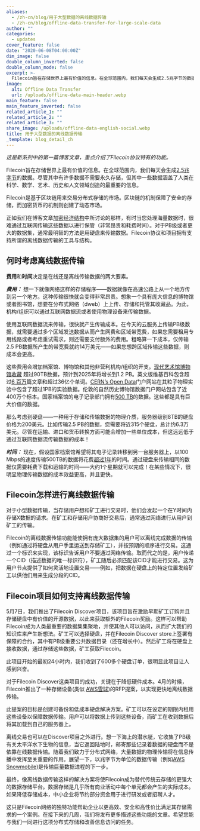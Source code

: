 ```yaml
---
aliases:
  - /zh-cn/blog/用于大型数据的离线数据传输
  - /zh-cn/blog/offline-data-transfer-for-large-scale-data
author: ""
categories:
  - updates
cover_feature: false
date: "2020-06-08T04:00:00Z"
dim_image: false
double_column_inverted: false
double_column_mode: false
excerpt: >-
  Filecoin旨在存储世界上最有价值的信息。在全球范围内，我们每天会生成2.5兆字节的数据。尽管其中有许多数据不需要永久存储，但其中一些数据涵盖了人类在科学、数学、艺术、历史和人文领域创造的最重要的信息。
image:
  alt: Offline Data Transfer
  url: /uploads/offline-data-main-header.webp
main_feature: false
main_feature_inverted: false
related_article_1: ""
related_article_2: ""
related_article_3: ""
share_image: /uploads/offline-data-english-social.webp
title: 用于大型数据的离线数据传输
_template: blog_detail_ch
---
```


_这是新系列中的第一篇博客文章，重点介绍了Filecoin协议特有的功能。_

Filecoin旨在存储世界上最有价值的信息。在全球范围内，我们每天会生成[2.5兆字节](https://techstartups.com/2018/05/21/how-much-data-do-we-create-every-day-infographic/)的数据。尽管其中有许多数据不需要永久存储，但其中一些数据涵盖了人类在科学、数学、艺术、历史和人文领域创造的最重要的信息。

Filecoin是基于区块链用来交易分布式存储的市场。区块链的机制保障了安全的存储，而加密货币的机制则创建了动态市场。

正如我们在博客文章[加密经济结构](https://filecoin.io/blog/filecoin-cryptoeconomic-constructions/)中所讨论的那样，有时当您处理海量数据时，很难通过互联网传输这些数据以进行保管（非常昂贵和耗费时间）。对于PB级或者更大的数据集，通常最明智的方法是用硬盘来传输数据。Filecoin协议和项目拥有支持所谓的离线数据传输的工具与结构。

## 何时考虑离线数据传输

**费用**和**时间**决定是在线还是离线传输数据的两大要素。

**_费用：_** 想一下就像网络这样的存储程序——数据就像在高速公路上从一个地方传到另一个地方。这种传输很快就会变得非常昂贵。想象一个具有庞大信息的博物馆或者图书馆，想要在分布式网络（dweb）上上传、存储和托管其收藏品。为此，机构/组织可以通过互联网数据流或者使用物理设备来传输数据。

使用互联网数据流来传输，很快就产生传输成本。在今天的云服务上传输PB级数据，就需要通过多个区域发送数据从而产生网费和区域带宽费，如果您需要租用专用线路或者考虑重试需求，则还需要支付额外的费用。粗略算一下成本，仅传输2.5 PB数据所产生的带宽费就约14万美元——如果您想跨区域传输这些数据，则成本会更高。

这些费用会增加档案馆、博物馆和其他非营利机构/组织的开支。[现代艺术馆博物馆收藏](https://www.vice.com/en_us/article/gvy7q3/how-do-you-back-up-the-museum-of-modern-art) 超过90TB数据，预计到2025年将增长到1.2 PB。英文版维基百科包含超过[6 百万](https://en.wikipedia.org/wiki/Wikipedia:Size_of_Wikipedia)篇文章和超过36亿个单词。[CERN’s Open Data](http://opendata.cern.ch/)门户网站在其粒子物理实验中包含了超过1PB的实验数据。伦敦的自然历史博物馆数据门户网站包含了近400万个标本。国家档案馆的电子记录部门拥有[500 TB](https://www.archives.gov/era/about)的数据。这些都是具有巨大价值的数据。

那么考虑到硬盘——一种用于存储和传输数据的物理介质，服务器级别8TB的硬盘价格为200美元。比如传输2.5 PB的数据，您需要将近315个硬盘，总计约6.3万美元。尽管在运输、进口和货币转换方面可能会增加一些单位成本，但这远远低于通过互联网数据流传输数据的成本！

**_时间：_** 现在，假设国家档案馆希望将其电子记录转移到另一台服务器上，以100 Mbps的速度传输500TB的数据将花费[超过1年](https://techinternets.com/copy_calc?do)的时间。通过硬盘来传输相同的数据仅需要耗费下载和运输的时间——大约1个星期就可以完成！在某些情况下，很明显物理传输数据的成本效益更高，并且更快。

## Filecoin怎样进行离线数据传输

对于小型数据传输，当存储用户想和矿工进行交易时，他们会发起一个在Y时间内存储X数据的请求。在矿工和存储用户协商好交易后，通常通过网络进行从用户到矿工的传输。

Filecoin的离线数据传输功能能使拥有庞大数据集的用户可以离线完成数据的传输（例如通过将硬盘从用户手里运送到存储矿工），并按预期的顺序进行交易。这通过一个标识来实现，该标识告诉用户不要通过网络传输。取而代之的是，用户传递一个CID（描述数据的唯一标识符），矿工随后必须匹配该CID才能进行交易。这为用户节点提供了如何灵活地设置交易——例如，把数据在硬盘上的特定位置发给矿工以供他们用来生成分段的CID。

## Filecoin项目如何支持离线数据传输

5月7日，我们推出了Filecoin Discover项目，该项目旨在激励早期矿工订购并且存储硬盘中有价值的开源数据，以此来获取额外的Filecoin奖励。这样可以帮助Filecoin成为人类最重要的数据集集聚地，并使其他人可以访问，从而扩大我们的知识库来产生新想法。矿工可以选择硬盘，并在Filecoin Discover store上签署有保障的合约，其中有PB级重要公共数据目录（还在增长中）。然后矿工将在硬盘上接收数据，通过存储这些数据，矿工获取Filecoin。

此项目开始的最初24小时内，我们收到了600多个硬盘订单，很明显此项目让人感到兴奋。

对于Filecoin Discover这类项目的成功，关键在于降低硬件成本。4月的时候，Filecoin推出了一种存储设备(类似 [AWS雪球](https://aws.amazon.com/snowball/))的RFP提案，以实现更快地离线数据传输。

此提案的目标是创建可备份和低成本硬盘解决方案。矿工可以在设定的期限内租用这些设备以保障数据传输。用户可以将数据上传到这些设备，而矿工在收到数据后将其加载到自己的服务器上。

离线交易也可以在Discover项目之外进行。想一下海上的潜水艇，它收集了PB级有关太平洋水下生物的信息，当它返回陆地时，邮寄那些记录着数据的硬盘而不是依靠在线数据传输。随着我们致力于分布式网络，大量数据的物理传输将在信息传播中发挥至关重要的作用。展望一下，以兆字节为单位的数据传输（例如[AWS Snowmobile](https://aws.amazon.com/snowmobile/#:~:text=AWS%20Snowmobile%20is%20an%20Exabyte,by%20a%20semi%2Dtrailer%20truck.&text=Transferring%20data%20with%20Snowmobile%20is%20more%20secure%2C%20fast%20and%20cost%20effective.))是传输巨量数据进程的下一步。

最终，像离线数据传输这样的解决方案将使Filecoin成为替代传统云存储的更强大的数据存储平台。数据存储是几乎所有商业活动中每个单元都会产生的实际成本。如果降低存储成本，中小企业将节约部分资金用于进行研发或者招聘人才。

这只是Filecoin网络的独特功能帮助企业以更高效、安全和高性价比满足其存储需求的一个案例。在接下来的几周，我们将发布更多描述这些功能的文章。希望您能与我们一同进行这项分布式存储和改善信息访问的任务。
